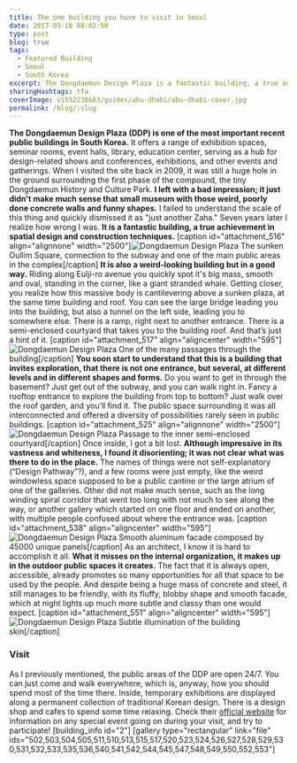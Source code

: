 ```yaml
---
title: The one building you have to visit in Seoul
date: 2017-03-18 08:02:50
type: post
blog: true
tags:
  - Featured Building
  - Seoul
  - South Korea
excerpt: The Dongdaemun Design Plaza is a fantastic building, a true achievement in design and construction and a must-visit in Seoul.
sharingHashtags: tfa
coverImage: v1552238683/guides/abu-dhabi/abu-dhabi-cover.jpg
permalink: /blog/:slug
---
```


**The Dongdaemun Design Plaza (DDP) is one of the most important recent public buildings in South Korea.** It offers a range of exhibition spaces, seminar rooms, event halls, library, education center, serving as a hub for design-related shows and conferences, exhibitions, and other events and gatherings. When I visited the site back in 2009, it was still a huge hole in the ground surrounding the first phase of the compound, the tiny Dongdaemun History and Culture Park. **I left with a bad impression; it just didn't make much sense that small museum with those weird, poorly done concrete walls and funny shapes.** I failed to understand the scale of this thing and quickly dismissed it as "just another Zaha." Seven years later I realize how wrong I was. **It is a fantastic building, a true achievement in spatial design and construction techniques.** \[caption id="attachment_516" align="alignnone" width="2500"\]![Dongdaemun Design Plaza](http://theforeignarchitect.com/wp-content/uploads/2017/03/Dongdaemun-Design-Plaza-14.jpg) The sunken Oullim Square, connection to the subway and one of the main public areas in the complex\[/caption\] **It is also a weird-looking building but in a good way.** Riding along Eulji-ro avenue you quickly spot it's big mass, smooth and oval, standing in the corner, like a giant stranded whale. Getting closer, you realize how this massive body is cantilevering above a sunken plaza, at the same time building and roof. You can see the large bridge leading you into the building, but also a tunnel on the left side, leading you to somewhere else. There is a ramp, right next to another entrance. There is a semi-enclosed courtyard that takes you to the building roof. And that’s just a hint of it. \[caption id="attachment_517" align="aligncenter" width="595"\]![Dongdaemun Design Plaza](https://theforeignarchitect.com/wp-content/uploads/2017/03/Dongdaemun-Design-Plaza-15-595x892.jpg) One of the many passages through the building\[/caption\] **You soon start to understand that this is a building that invites exploration, that there is not one entrance, but several, at different levels and in different shapes and forms.** Do you want to get in through the basement? Just get out of the subway, and you can walk right in. Fancy a rooftop entrance to explore the building from top to bottom? Just walk over the roof garden, and you’ll find it. The public space surrounding it was all interconnected and offered a diversity of possibilities rarely seen in public buildings. \[caption id="attachment_525" align="alignnone" width="2500"\]![Dongdaemun Design Plaza](https://theforeignarchitect.com/wp-content/uploads/2017/03/Dongdaemun-Design-Plaza-23.jpg) Passage to the inner semi-enclosed courtyard\[/caption\] Once inside, I got a bit lost. **Although impressive in its vastness and whiteness, I found it disorienting; it was not clear what was there to do in the place.** The names of things were not self-explanatory (“Design Pathway”?), and a few rooms were just empty, like the weird windowless space supposed to be a public cantine or the large atrium of one of the galleries. Other did not make much sense, such as the long winding spiral corridor that went too long with not much to see along the way, or another gallery which started on one floor and ended on another, with multiple people confused about where the entrance was. \[caption id="attachment_538" align="aligncenter" width="595"\]![Dongdaemun Design Plaza](https://theforeignarchitect.com/wp-content/uploads/2017/03/Dongdaemun-Design-Plaza-36-595x892.jpg) Smooth aluminum facade composed by 45000 unique panels\[/caption\] As an architect, I know it is hard to accomplish it all. **What it misses on the internal organization, it makes up in the outdoor public spaces it creates.** The fact that it is always open, accessible, already promotes so many opportunities for all that space to be used by the people. And despite being a huge mass of concrete and steel, it still manages to be friendly, with its fluffy, blobby shape and smooth facade, which at night lights up much more subtle and classy than one would expect. \[caption id="attachment_551" align="aligncenter" width="595"\]![Dongdaemun Design Plaza](https://theforeignarchitect.com/wp-content/uploads/2017/03/Dongdaemun-Design-Plaza-49-595x892.jpg) Subtle illumination of the building skin\[/caption\]

### Visit

As I previously mentioned, the public areas of the DDP are open 24/7. You can just come and walk everywhere, which is, anyway, how you should spend most of the time there. Inside, temporary exhibitions are displayed along a permanent collection of traditional Korean design. There is a design shop and cafes to spend some time relaxing. Check their [official website](http://www.ddp.or.kr) for information on any special event going on during your visit, and try to participate! \[building_info id="2"\] \[gallery type="rectangular" link="file" ids="502,503,504,505,511,510,513,515,517,520,523,524,526,527,528,529,530,531,532,533,535,536,540,541,542,544,545,547,548,549,550,552,553"\]
